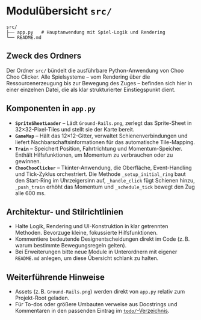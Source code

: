 # Modulübersicht `src/`

```text
src/
├── app.py   # Hauptanwendung mit Spiel-Logik und Rendering
└── README.md
```

## Zweck des Ordners
Der Ordner `src/` bündelt die ausführbare Python-Anwendung von Choo Choo Clicker. Alle Spielsysteme – vom Rendering über die Ressourcenerzeugung bis zur Bewegung des Zuges – befinden sich hier in einer einzelnen Datei, die als klar strukturierter Einstiegspunkt dient.

## Komponenten in `app.py`
- **`SpriteSheetLoader`** – Lädt `Ground-Rails.png`, zerlegt das Sprite-Sheet in 32×32-Pixel-Tiles und stellt sie der Karte bereit.
- **`GameMap`** – Hält das 12×12-Gitter, verwaltet Schienenverbindungen und liefert Nachbarschaftsinformationen für das automatische Tile-Mapping.
- **`Train`** – Speichert Position, Fahrtrichtung und Momentum-Speicher. Enthält Hilfsfunktionen, um Momentum zu verbrauchen oder zu gewinnen.
- **`ChooChooClicker`** – Tkinter-Anwendung, die Oberfläche, Event-Handling und Tick-Zyklus orchestriert. Die Methode `_setup_initial_ring` baut den Start-Ring im Uhrzeigersinn auf, `_handle_click` fügt Schienen hinzu, `_push_train` erhöht das Momentum und `_schedule_tick` bewegt den Zug alle 600 ms.

## Architektur- und Stilrichtlinien
- Halte Logik, Rendering und UI-Konstruktion in klar getrennten Methoden. Bevorzuge kleine, fokussierte Hilfsfunktionen.
- Kommentiere bedeutende Designentscheidungen direkt im Code (z. B. warum bestimmte Bewegungsregeln gelten).
- Bei Erweiterungen bitte neue Module in Unterordnern mit eigener `README.md` anlegen, um diese Übersicht schlank zu halten.

## Weiterführende Hinweise
- Assets (z. B. `Ground-Rails.png`) werden direkt von `app.py` relativ zum Projekt-Root geladen.
- Für To-dos oder größere Umbauten verweise aus Docstrings und Kommentaren in den passenden Eintrag im [`todo/`-Verzeichnis](../todo/README.md).
